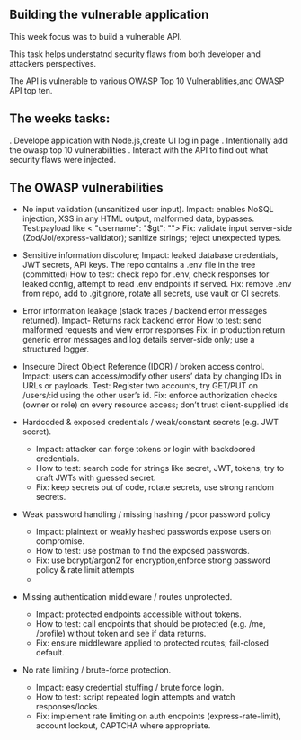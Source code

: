 ## Building the vulnerable application

This week focus was to build a vulnerable API.

This task helps understatnd security flaws from both developer and attackers perspectives.

The API is vulnerable to various OWASP Top 10 Vulnerablities,and OWASP API top ten.


## The weeks tasks:

. Develope application with Node.js,create UI log in page
. Intentionally add the owasp top 10 vulnerabilities
. Interact with the API to find  out what security flaws were injected.

## The OWASP vulnerabilities

- No input validation (unsanitized user input).
  Impact: enables NoSQL injection, XSS in any HTML output, malformed data, bypasses.
  Test:payload like    < "username": "$gt": "">
  Fix: validate input server-side (Zod/Joi/express-validator); sanitize strings; reject unexpected types.

- Sensitive information discolure;
  Impact: leaked database credentials, JWT secrets, API keys. The repo contains a .env file in the tree (committed)
  How to test: check repo for .env, check responses for leaked config, attempt to read .env endpoints if served.
  Fix: remove .env from repo, add to .gitignore, rotate all secrets, use vault or CI secrets.

- Error information leakage (stack traces / backend error messages returned).
  Impact- Returns rack backend error
  How to test: send malformed requests and view error responses 
  Fix: in production return generic error messages and log details server-side only; use a structured logger.

  
- Insecure Direct Object Reference (IDOR) / broken access control.
  Impact: users can access/modify other users’ data by changing IDs in URLs or payloads.
  Test: Register two accounts, try GET/PUT on /users/:id using the other user’s id.
  Fix: enforce authorization checks (owner or role) on every resource access; don’t trust client-supplied ids

- Hardcoded & exposed credentials / weak/constant secrets (e.g. JWT secret).
  - Impact: attacker can forge tokens or login with backdoored credentials.
  - How to test: search code for strings like secret, JWT, tokens; try to craft JWTs with guessed secret.
  - Fix: keep secrets out of code, rotate secrets, use strong random secrets.

- Weak password handling / missing hashing / poor password policy
  - Impact: plaintext or weakly hashed passwords expose users on compromise.
  - How to test: use postman to find the exposed passwords.
  - Fix: use bcrypt/argon2 for encryption,enforce strong password policy & rate limit attempts
  - 
- Missing authentication middleware / routes unprotected.
  - Impact: protected endpoints accessible without tokens.
  - How to test: call endpoints that should be protected (e.g. /me, /profile) without token and see if data returns.
  - Fix: ensure middleware applied to protected routes; fail-closed default.

- No rate limiting / brute-force protection.
  - Impact: easy credential stuffing / brute force login.
  - How to test: script repeated login attempts and watch responses/locks.
  - Fix: implement rate limiting on auth endpoints (express-rate-limit), account lockout, CAPTCHA where appropriate.








